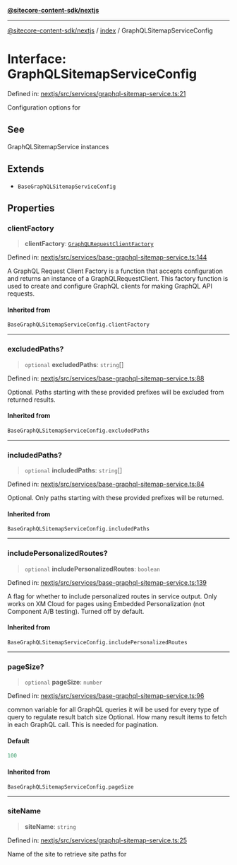 [**@sitecore-content-sdk/nextjs**](../../README.md)

***

[@sitecore-content-sdk/nextjs](../../README.md) / [index](../README.md) / GraphQLSitemapServiceConfig

# Interface: GraphQLSitemapServiceConfig

Defined in: [nextjs/src/services/graphql-sitemap-service.ts:21](https://github.com/Sitecore/xmc-jss-dev/blob/4e954baaff703857abef880e6218bead13dfe25d/packages/nextjs/src/services/graphql-sitemap-service.ts#L21)

Configuration options for

## See

GraphQLSitemapService instances

## Extends

- `BaseGraphQLSitemapServiceConfig`

## Properties

### clientFactory

> **clientFactory**: [`GraphQLRequestClientFactory`](../../graphql/type-aliases/GraphQLRequestClientFactory.md)

Defined in: [nextjs/src/services/base-graphql-sitemap-service.ts:144](https://github.com/Sitecore/xmc-jss-dev/blob/4e954baaff703857abef880e6218bead13dfe25d/packages/nextjs/src/services/base-graphql-sitemap-service.ts#L144)

A GraphQL Request Client Factory is a function that accepts configuration and returns an instance of a GraphQLRequestClient.
This factory function is used to create and configure GraphQL clients for making GraphQL API requests.

#### Inherited from

`BaseGraphQLSitemapServiceConfig.clientFactory`

***

### excludedPaths?

> `optional` **excludedPaths**: `string`[]

Defined in: [nextjs/src/services/base-graphql-sitemap-service.ts:88](https://github.com/Sitecore/xmc-jss-dev/blob/4e954baaff703857abef880e6218bead13dfe25d/packages/nextjs/src/services/base-graphql-sitemap-service.ts#L88)

Optional. Paths starting with these provided prefixes will be excluded from returned results.

#### Inherited from

`BaseGraphQLSitemapServiceConfig.excludedPaths`

***

### includedPaths?

> `optional` **includedPaths**: `string`[]

Defined in: [nextjs/src/services/base-graphql-sitemap-service.ts:84](https://github.com/Sitecore/xmc-jss-dev/blob/4e954baaff703857abef880e6218bead13dfe25d/packages/nextjs/src/services/base-graphql-sitemap-service.ts#L84)

Optional. Only paths starting with these provided prefixes will be returned.

#### Inherited from

`BaseGraphQLSitemapServiceConfig.includedPaths`

***

### includePersonalizedRoutes?

> `optional` **includePersonalizedRoutes**: `boolean`

Defined in: [nextjs/src/services/base-graphql-sitemap-service.ts:139](https://github.com/Sitecore/xmc-jss-dev/blob/4e954baaff703857abef880e6218bead13dfe25d/packages/nextjs/src/services/base-graphql-sitemap-service.ts#L139)

A flag for whether to include personalized routes in service output.
Only works on XM Cloud for pages using Embedded Personalization (not Component A/B testing).
Turned off by default.

#### Inherited from

`BaseGraphQLSitemapServiceConfig.includePersonalizedRoutes`

***

### pageSize?

> `optional` **pageSize**: `number`

Defined in: [nextjs/src/services/base-graphql-sitemap-service.ts:96](https://github.com/Sitecore/xmc-jss-dev/blob/4e954baaff703857abef880e6218bead13dfe25d/packages/nextjs/src/services/base-graphql-sitemap-service.ts#L96)

common variable for all GraphQL queries
it will be used for every type of query to regulate result batch size
Optional. How many result items to fetch in each GraphQL call. This is needed for pagination.

#### Default

```ts
100
```

#### Inherited from

`BaseGraphQLSitemapServiceConfig.pageSize`

***

### siteName

> **siteName**: `string`

Defined in: [nextjs/src/services/graphql-sitemap-service.ts:25](https://github.com/Sitecore/xmc-jss-dev/blob/4e954baaff703857abef880e6218bead13dfe25d/packages/nextjs/src/services/graphql-sitemap-service.ts#L25)

Name of the site to retrieve site paths for
